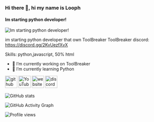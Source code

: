 ### Hi there 👋, hi my name is Looph
#### Im starting python developer!
![Im starting python developer!](https://developers.giphy.com/branch/master/static/api-512d36c09662682717108a38bbb5c57d.gif)

im starting python developer that own ToolBreaker
ToolBreaker discord: https://discord.gg/2KvUezfXvX

Skills: python,javascript, 50% html

- 🔭 I’m currently working on ToolBreaker 
- 🌱 I’m currently learning Python 


[<img src='https://cdn.jsdelivr.net/npm/simple-icons@3.0.1/icons/github.svg' alt='github' height='40'>](https://github.com/Loophicek)  [<img src='https://cdn.jsdelivr.net/npm/simple-icons@3.0.1/icons/youtube.svg' alt='YouTube' height='40'>](https://www.youtube.com/channel/UC3USdWNglndXY-QGxKqmM6g)  [<img src='https://cdn.jsdelivr.net/npm/simple-icons@3.0.1/icons/icloud.svg' alt='website' height='40'>](Looph.repl.co)  [<img src='https://cdn.jsdelivr.net/npm/simple-icons@3.0.1/icons/discord.svg' alt='discord' height='40'>](https://discord.gg/2KvUezfXvX)  

![GitHub stats](https://github-readme-stats.vercel.app/api?username=Loophicek&show_icons=true)  

![GitHub Activity Graph](https://activity-graph.herokuapp.com/graph?username=Loophicek)  

![Profile views](https://gpvc.arturio.dev/Loophicek)  
